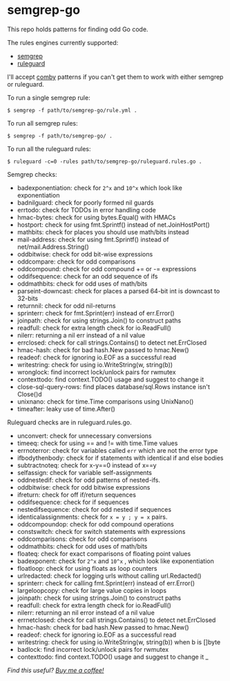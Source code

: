 semgrep-go
==========

This repo holds patterns for finding odd Go code.

The rules engines currently supported:

* [semgrep](https://semgrep.dev/)
* [ruleguard](https://github.com/quasilyte/go-ruleguard)

I'll accept [comby](https://comby.dev) patterns if you can't get them to work with either semgrep or ruleguard.

To run a single semgrep rule:

```
$ semgrep -f path/to/semgrep-go/rule.yml .
```

To run all semgrep rules:

```
$ semgrep -f path/to/semgrep-go/ .
```

To run all the ruleguard rules:

```
$ ruleguard -c=0 -rules path/to/semgrep-go/ruleguard.rules.go .
```


Semgrep checks:
* badexponentiation: check for `2^x` and `10^x` which look like exponentiation
* badnilguard: check for poorly formed nil guards
* errtodo: check for TODOs in error handling code
* hmac-bytes: check for using bytes.Equal() with HMACs
* hostport: check for using fmt.Sprintf() instead of net.JoinHostPort()
* mathbits: check for places you should use math/bits instead
* mail-address: check for using fmt.Sprintf() instead of net/mail.Address.String()
* oddbitwise: check for odd bit-wise expressions
* oddcompare: check for odd comparisons
* oddcompound: check for odd compound += or -= expressions
* oddifsequence: check for an odd sequence of ifs
* oddmathbits: check for odd uses of math/bits
* parseint-downcast: check for places a parsed 64-bit int is downcast to 32-bits
* returnnil: check for odd nil-returns
* sprinterr: check for fmt.Sprint(err) instead of err.Error()
* joinpath: check for using strings.Join() to construct paths
* readfull: check for extra length check for io.ReadFull()
* nilerr: returning a nil err instead of a nil value
* errclosed: check for call strings.Contains() to detect net.ErrClosed
* hmac-hash: check for bad hash.New passed to hmac.New()
* readeof: check for ignoring io.EOF as a successful read
* writestring: check for using io.WriteString(w, string(b))
* wronglock: find incorrect lock/unlock pairs for rwmutex
* contexttodo: find context.TODO() usage and suggest to change it
* close-sql-query-rows: find places database/sql.Rows instance isn't Close()d
* unixnano: check for time.Time comparisons using UnixNano()
* timeafter: leaky use of time.After()

Ruleguard checks are in ruleguard.rules.go.
* unconvert: check for unnecessary conversions
* timeeq: check for using == and != with time.Time values
* errnoterror: check for variables called `err` which are not the error type
* ifbodythenbody: check for if statements with identical if and else bodies
* subtractnoteq: check for x-y==0 instead of x==y
* selfassign: check for variable self-assignments
* oddnestedif: check for odd patterns of nested-ifs.
* oddbitwise: check for odd bitwise expressions
* ifreturn: check for off if/return sequences
* oddifsequence: check for if sequences
* nestedifsequence: check for odd nested if sequences
* identicalassignments:  check for `x = y ; y = x` pairs.
* oddcompoundop: check for odd compound operations
* constswitch: check for switch statements with expressions
* oddcomparisons: check for odd comparisons
* oddmathbits: check for odd uses of math/bits
* floateq: check for exact comparisons of floating point values
* badexponent: check for `2^x` and `10^x` , which look like exponentiation
* floatloop: check for using floats as loop counters
* urlredacted: check for logging urls without calling url.Redacted()
* sprinterr: check for calling fmt.Sprint(err) instead of err.Error()
* largeloopcopy: check for large value copies in loops
* joinpath: check for using strings.Join() to construct paths
* readfull: check for extra length check for io.ReadFull()
* nilerr: returning an nil error instead of a nil value
* errnetclosed: check for call strings.Contains() to detect net.ErrClosed
* hmac-hash: check for bad hash.New passed to hmac.New()
* readeof: check for ignoring io.EOF as a successful read
* writestring: check for using io.WriteString(w, string(b)) when b is []byte
* badlock: find incorrect lock/unlock pairs for rwmutex
* contexttodo: find context.TODO() usage and suggest to change it
_

*Find this useful? [Buy me a coffee!](https://www.buymeacoffee.com/dgryski)*
